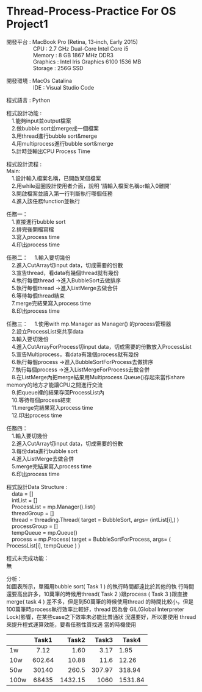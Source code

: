 # Thread-Process-Practice For OS Project1
開發平台 : MacBook Pro (Retina, 13-inch, Early 2015)   
&emsp;&emsp;&emsp;&emsp;&emsp;CPU : 2.7 GHz Dual-Core Intel Core i5   
&emsp;&emsp;&emsp;&emsp;&emsp;Memory : 8 GB 1867 MHz DDR3   
&emsp;&emsp;&emsp;&emsp;&emsp;Graphics : Intel Iris Graphics 6100 1536 MB   
&emsp;&emsp;&emsp;&emsp;&emsp;Storage : 256G SSD   

開發環境 : MacOs Catalina  
&emsp;&emsp;&emsp;&emsp;&emsp;IDE : Visual Studio Code  

程式語言 : Python  

程式設計功能 :  
&emsp;1.能夠input並output檔案  
&emsp;2.做bubble sort並merge成一個檔案  
&emsp;3.用thread進行bubble sort&merge  
&emsp;4.用multiprocess進行bubble sort&merge   
&emsp;5.計時並輸出CPU Process Time    

程式設計流程 :   
Main:  
&emsp;1.設計輸入檔案名稱，已開啟某個檔案  
&emsp;2.用while迴圈設計使用者介面，說明 ‘請輸入檔案名稱or輸入0離開’   
&emsp;3.開啟檔案並讀入第一行判斷執行哪個任務  
&emsp;4.進入該任務function並執行  

任務一：  
&emsp;1.直接進行bubble sort  
&emsp;2.排完後開檔寫檔  
&emsp;3.寫入process time   
&emsp;4.印出process time   

任務二：
&emsp;1.輸入要切幾份    
&emsp;2.進入CutArray切input data，切成需要的份數  
&emsp;3.宣告thread，看data有幾個thread就有幾份  
&emsp;4.執行每個thread ->進入BubbleSort去做排序  
&emsp;5.執行每個thread ->進入ListMerge去做合併  
&emsp;6.等待每個thread結束  
&emsp;7.merge完結果寫入process time      
&emsp;8.印出process time  

任務三：
&emsp;1.使用with mp.Manager as Manager() 的process管理器   
&emsp;2.設立ProcessList來共享data   
&emsp;3.輸入要切幾份  
&emsp;4.進入CutArrayForProcess切input data，切成需要的份數放入ProcessList  
&emsp;5.宣告Multiprocess，看data有幾個process就有幾份  
&emsp;6.執行每個process ->進入BubbleSortForProcess去做排序  
&emsp;7.執行每個process ->進入ListMergeForProcess去做合併  
&emsp;8.在ListMerge內把merge結果用Multiprocess.Queue()存起來當作share memory的地方才能讓CPU之間進行交流  
&emsp;9.把queue裡的結果存回ProcessList內  
&emsp;10.等待每個process結束  
&emsp;11.merge完結果寫入process time  
&emsp;12.印出process time  

任務四：   
&emsp;1.輸入要切幾份  
&emsp;2.進入CutArray切input data，切成需要的份數  
&emsp;3.每份data進行bubble sort  
&emsp;4.進入ListMerge去做合併  
&emsp;5.merge完結果寫入process time  
&emsp;6.印出process time  
	

程式設計Data Structure :   
&emsp;data = []  
&emsp;intList = []  
&emsp;ProcessList = mp.Manager().list()  
&emsp;threadGroup = []  
&emsp;thread = threading.Thread( target = BubbleSort, args= (intList[i],) )  
&emsp;processGroup = []  
&emsp;tempQueue = mp.Queue()  
&emsp;process = mp.Process( target = BubbleSortForProcess, args= ( ProcessList[i], tempQueue ) )  


程式未完成功能：  
無  

分析：  
如圖表所示，單獨用bubble sort( Task 1 ) 的執行時間都遠比於其他的執
行時間還要高出許多，10萬筆的時候用thread( Task 2 )跟process 
( Task 3 )跟直接merge( task 4 ) 差不多，但是到50萬筆的時候使用thread
的時間比較小，但是100萬筆時process執行效率比較好，thread 因為會
GIL(Global Interpreter Lock)影響，在某些case之下效率未必能比普通狀
況還要好，所以要使用 thread 來提升程式運算效能，要看任務性質找適
當的時機使用  



|              | Task1  | Task2 | Task3 | Task4				|
|--------------|:------:|--------:| ------:|------------------------  |
|1w           | 7.12  | 1.60    | 3.17  | 1.95                  |
|10w          | 602.64 |  10.88  | 11.6  | 12.26                 |
|50w          | 30140  |  260.5  | 307.97 | 318.94                |
|100w         | 68435  | 1432.15 | 1060  | 1531.84               |
